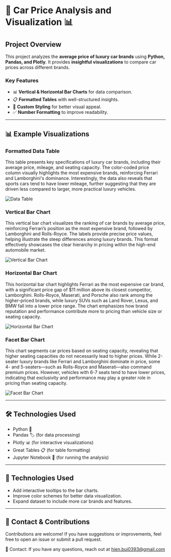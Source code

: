 # 🚗 Car Price Analysis and Visualization 📊

## **Project Overview**
This project analyzes the **average price of luxury car brands** using **Python, Pandas, and Plotly**. It provides **insightful visualizations** to compare car prices across different brands.

### **Key Features**
- 📊 **Vertical & Horizontal Bar Charts** for data comparison.
- 📋 **Formatted Tables** with well-structured insights.
- 🎨 **Custom Styling** for better visual appeal.
- ✅ **Number Formatting** to improve readability.

---

## **📊 Example Visualizations**

### **Formatted Data Table**
This table presents key specifications of luxury car brands, including their average price, mileage, and seating capacity. The color-coded price column visually highlights the most expensive brands, reinforcing Ferrari and Lamborghini's dominance. Interestingly, the data also reveals that sports cars tend to have lower mileage, further suggesting that they are driven less compared to larger, more practical luxury vehicles.

![Data Table](https://github.com/user-attachments/assets/a71744ff-bf29-429b-a20a-6aa175a48580)  

### **Vertical Bar Chart**
This vertical bar chart visualizes the ranking of car brands by average price, reinforcing Ferrari’s position as the most expensive brand, followed by Lamborghini and Rolls-Royce. The labels provide precise price values, helping illustrate the steep differences among luxury brands. This format effectively showcases the clear hierarchy in pricing within the high-end automobile market.

![Vertical Bar Chart](https://github.com/user-attachments/assets/d778aedc-d892-4745-a9bc-d0d63d800c65)  

### **Horizontal Bar Chart**
This horizontal bar chart highlights Ferrari as the most expensive car brand, with a significant price gap of $11 million above its closest competitor, Lamborghini. Rolls-Royce, Maserati, and Porsche also rank among the higher-priced brands, while luxury SUVs such as Land Rover, Lexus, and BMW fall into a lower price range. The chart emphasizes how brand reputation and performance contribute more to pricing than vehicle size or seating capacity.

![Horizontal Bar Chart](https://github.com/user-attachments/assets/bc1203e4-e72d-4e04-b053-29ffa53a6df9)

### **Facet Bar Chart**
This chart segments car prices based on seating capacity, revealing that higher seating capacities do not necessarily lead to higher prices. While 2-seater luxury brands like Ferrari and Lamborghini dominate in price, some 4- and 5-seaters—such as Rolls-Royce and Maserati—also command premium prices. However, vehicles with 6-7 seats tend to have lower prices, indicating that exclusivity and performance may play a greater role in pricing than seating capacity.

![Facet Bar Chart](https://github.com/user-attachments/assets/6bcdcfcf-463a-4f87-b5bf-f233eb1a6617)

---

## **🛠️ Technologies Used**
- Python 🐍
- Pandas 🏷️ (for data processing)
- Plotly 📊 (for interactive visualizations)
- Great Tables 📋 (for table formatting)
- Jupyter Notebook 📓 (for running the analysis)

---

## **🚀 Technologies Used**
- Add interactive tooltips to the bar charts.
- Improve color schemes for better data visualization.
- Expand dataset to include more car brands and features.

--- 

## **📩 Contact & Contributions**
Contributions are welcome! If you have suggestions or improvements, feel free to open an issue or submit a pull request.

📧 Contact: If you have any questions, reach out at hien.bui0393@gmail.com



